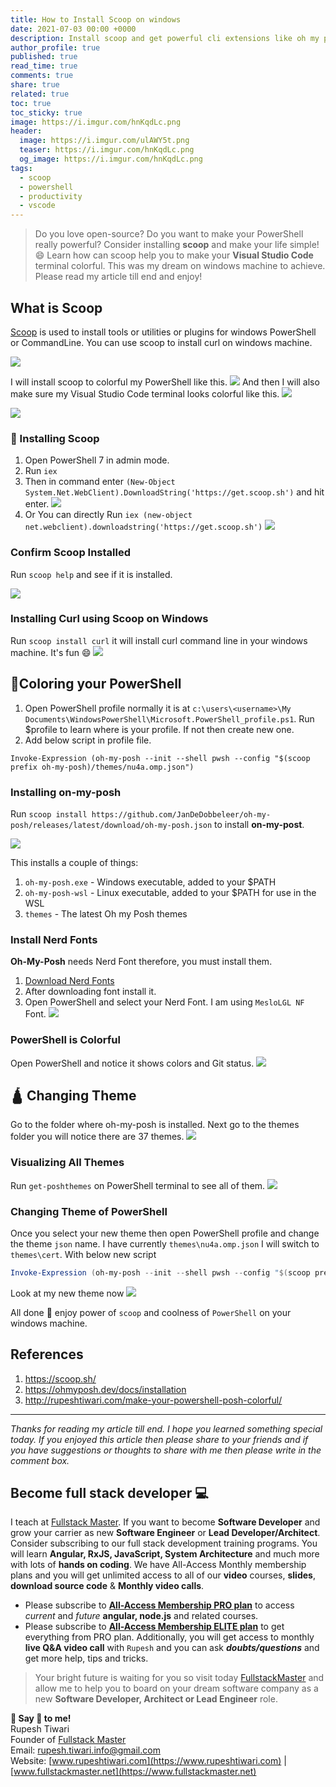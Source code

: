 ```yaml
---
title: How to Install Scoop on windows
date: 2021-07-03 00:00 +0000
description: Install scoop and get powerful cli extensions like oh my posh and make your windows PowerShell prompt colorful.
author_profile: true
published: true
read_time: true
comments: true
share: true
related: true
toc: true
toc_sticky: true
image: https://i.imgur.com/hnKqdLc.png
header:
  image: https://i.imgur.com/ulAWY5t.png
  teaser: https://i.imgur.com/hnKqdLc.png
  og_image: https://i.imgur.com/hnKqdLc.png
tags:
  - scoop
  - powershell
  - productivity
  - vscode
---
```


> Do you love open-source? Do you want to make your PowerShell really powerful? Consider installing **scoop** and make your life simple! 😄 Learn how can scoop help you to make your **Visual Studio Code** terminal colorful. This was my dream on windows machine to achieve. Please read my article till end and enjoy!

## What is Scoop

[Scoop](https://scoop.sh/) is used to install tools or utilities or plugins for windows PowerShell or CommandLine. You can use scoop to install curl on windows machine.

![](https://imgur.com/w1X3139.png)

I will install scoop to colorful my PowerShell like this.
![](https://imgur.com/rUjIDfd.png)
And then I will also make sure my Visual Studio Code terminal looks colorful like this.
![](https://imgur.com/MVL0Si3.png)

![](https://imgur.com/XVf7nQM.gif)

### 🦂 Installing Scoop

1. Open PowerShell 7 in admin mode.
2. Run `iex`
3. Then in command enter `(New-Object System.Net.WebClient).DownloadString('https://get.scoop.sh')` and hit enter. ![](https://imgur.com/QJ2gNWY.png)
4. Or You can directly Run `iex (new-object net.webclient).downloadstring('https://get.scoop.sh')`
   ![](https://imgur.com/s3NCn8m.png)

### Confirm Scoop Installed

Run `scoop help` and see if it is installed.

![](https://imgur.com/5JXukJD.png)

### Installing Curl using Scoop on Windows

Run `scoop install curl` it will install curl command line in your windows machine. It's fun 😄
![](https://imgur.com/w1X3139.png)

## 🥇Coloring your PowerShell

1. Open PowerShell profile normally it is at `c:\users\<username>\My Documents\WindowsPowerShell\Microsoft.PowerShell_profile.ps1`. Run $profile to learn where is your profile. If not then create new one.
2. Add below script in profile file.

```shell
Invoke-Expression (oh-my-posh --init --shell pwsh --config "$(scoop prefix oh-my-posh)/themes/nu4a.omp.json")
```

### Installing on-my-posh

Run `scoop install https://github.com/JanDeDobbeleer/oh-my-posh/releases/latest/download/oh-my-posh.json` to install **on-my-post**.

![](https://imgur.com/2X3fbbH.png)

This installs a couple of things:

1. `oh-my-posh.exe` - Windows executable, added to your $PATH
2. `oh-my-posh-wsl` - Linux executable, added to your $PATH for use in the WSL
3. `themes` - The latest Oh my Posh themes

### Install Nerd Fonts

**Oh-My-Posh** needs Nerd Font therefore, you must install them.

1. [Download Nerd Fonts](https://www.nerdfonts.com/font-downloads)
2. After downloading font install it.
3. Open PowerShell and select your Nerd Font. I am using `MesloLGL NF` Font.
   ![](https://imgur.com/BFgpANA.png)

### PowerShell is Colorful

Open PowerShell and notice it shows colors and Git status.
![](https://imgur.com/zIN7HRH.png)

## 🛕 Changing Theme

Go to the folder where oh-my-posh is installed. Next go to the themes folder you will notice there are 37 themes.
![](https://imgur.com/4MNcEBm.png)

### Visualizing All Themes

Run `get-poshthemes` on PowerShell terminal to see all of them.
![](https://imgur.com/XVf7nQM.gif)

### Changing Theme of PowerShell

Once you select your new theme then open PowerShell profile and change the theme `json` name. I have currently `themes\nu4a.omp.json` I will switch to `themes\cert`. With below new script

```powershell
Invoke-Expression (oh-my-posh --init --shell pwsh --config "$(scoop prefix oh-my-posh)/themes/cert.omp.json")👈

```

Look at my new theme now ![](https://imgur.com/p6wHB52.png)

All done 🎉 enjoy power of `scoop` and coolness of `PowerShell` on your windows machine.

## References

1. https://scoop.sh/
2. https://ohmyposh.dev/docs/installation
3. http://rupeshtiwari.com/make-your-powershell-posh-colorful/

---

_Thanks for reading my article till end. I hope you learned something special today. If you enjoyed this article then please share to your friends and if you have suggestions or thoughts to share with me then please write in the comment box._

## Become full stack developer 💻

I teach at [Fullstack Master](https://www.fullstackmaster.net). If you want to become **Software Developer** and grow your carrier as new **Software Engineer** or **Lead Developer/Architect**. Consider subscribing to our full stack development training programs. You will learn **Angular, RxJS, JavaScript, System Architecture** and much more with lots of **hands on coding**. We have All-Access Monthly membership plans and you will get unlimited access to all of our **video** courses, **slides**, **download source code** & **Monthly video calls**.

- Please subscribe to **[All-Access Membership PRO plan](https://www.fullstackmaster.net/pro)** to access _current_ and _future_ **angular, node.js** and related courses.
- Please subscribe to **[All-Access Membership ELITE plan](https://www.fullstackmaster.net/elite)** to get everything from PRO plan. Additionally, you will get access to monthly **live Q&A video call** with `Rupesh` and you can ask **_doubts/questions_** and get more help, tips and tricks.

> Your bright future is waiting for you so visit today [FullstackMaster](www.fullstackmaster.net) and allow me to help you to board on your dream software company as a new **Software Developer, Architect or Lead Engineer** role.

**💖 Say 👋 to me!**
<br>Rupesh Tiwari
<br>Founder of [Fullstack Master](https://www.fullstackmaster.net)
<br>Email: <a href="mailto:rupesh.tiwari.info@gmail.com?subject=Hi">rupesh.tiwari.info@gmail.com</a>
<br>Website: [www.rupeshtiwari.com](https://www.rupeshtiwari.com) | [www.fullstackmaster.net](https://www.fullstackmaster.net)
